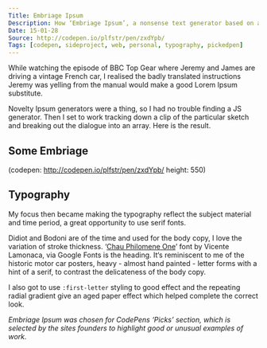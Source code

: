 ```yaml
---
Title: Embriage Ipsum
Description: How ‘Embriage Ipsum’, a nonsense text generator based on an old and badly translated French car manual, came to exist.
Date: 15-01-28
Source: http://codepen.io/plfstr/pen/zxdYpb/
Tags: [codepen, sideproject, web, personal, typography, pickedpen]
---
```

While watching the episode of BBC Top Gear where Jeremy and James are driving a vintage French car, I realised the badly translated instructions Jeremy was yelling from the manual would make a good Lorem Ipsum substitute. 

Novelty Ipsum generators were a thing, so I had no trouble finding a JS generator. Then I set to work tracking down a clip of the particular sketch and breaking out the dialogue into an array. Here is the result.

## Some Embriage

(codepen: http://codepen.io/plfstr/pen/zxdYpb/ height: 550)

## Typography

My focus then became making the typography reflect the subject material and time period, a great opportunity to use serif fonts.

Didiot and Bodoni are of the time and used for the body copy, I love the variation of stroke thickness. ‘[Chau Philomene One](http://www.google.com/fonts/specimen/Chau+Philomene+One)’ font by Vicente Lamonaca, via Google Fonts is the heading. It‘s reminiscent to me of the historic motor car posters, heavy - almost hand painted - letter forms with a hint of a serif, to contrast the delicateness of the body copy. 

I also got to use `:first-letter` styling to good effect and the repeating radial gradient give an aged paper effect which helped complete the correct look. 

_Embriage Ipsum was chosen for CodePens ‘Picks’ section, which is selected by the sites founders to highlight good or unusual examples of work._